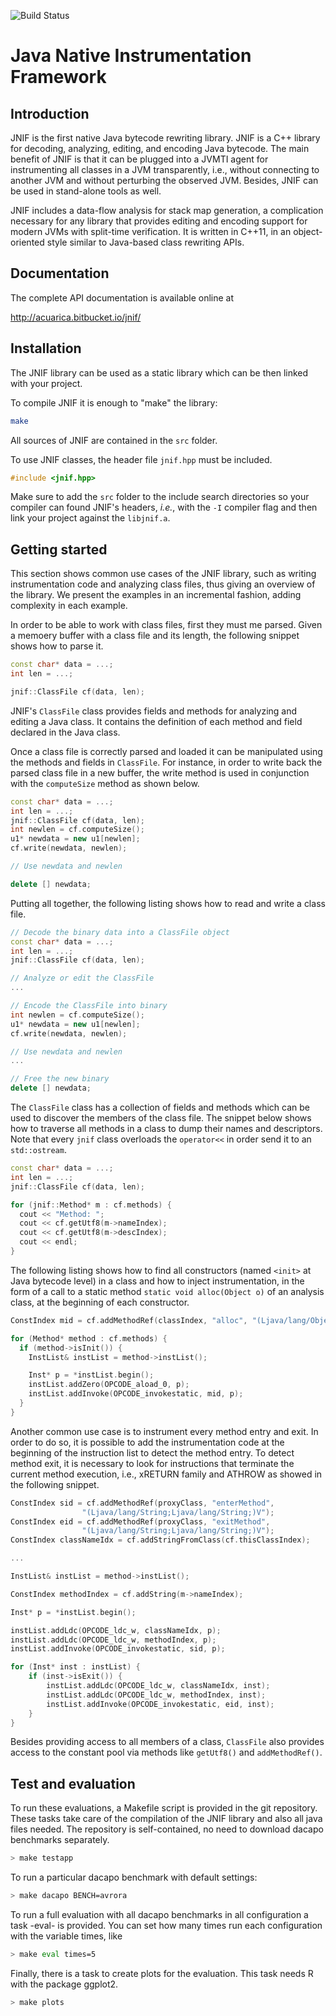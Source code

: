 ![Build Status](https://gitlab.com/pages/doxygen/badges/master/build.svg)


# Java Native Instrumentation Framework

## Introduction

JNIF is the first native Java bytecode rewriting library.
JNIF is a C++ library for decoding, analyzing, editing, 
and encoding Java bytecode.
The main benefit of JNIF is that it can be plugged into a JVMTI agent for 
instrumenting all classes in a JVM transparently, i.e., 
without connecting to another JVM and without perturbing the observed JVM.
Besides, JNIF can be used in stand-alone tools as well.

JNIF includes a data-flow analysis for stack map generation, 
a complication necessary for any library that provides editing and encoding 
support for modern JVMs with split-time verification.
It is written in C++11, 
in an object-oriented style similar to Java-based class rewriting APIs.

## Documentation

The complete API documentation is available online at

http://acuarica.bitbucket.io/jnif/

## Installation

The JNIF library can be used as a static library which can be then linked 
with your project.

To compile JNIF it is enough to "make" the library:

```sh
make
```

All sources of JNIF are contained in the `src` folder.

To use JNIF classes, the header file `jnif.hpp` must be included.

```c++
#include <jnif.hpp>
```

Make sure to add the `src` folder to the include search directories so 
your compiler can found JNIF's headers, *i.e.*, with the `-I` compiler flag 
and then link your project against the `libjnif.a`.

## Getting started

This section shows common use cases of the JNIF library, 
such as writing instrumentation code and analyzing class files, 
thus giving an overview of the library. 
We present the examples in an incremental fashion, 
adding complexity in each example.

In order to be able to work with class files, first they must me parsed. 
Given a memoery buffer with a class file and its length, 
the following snippet shows how to parse it.

```c++
const char* data = ...;
int len = ...;

jnif::ClassFile cf(data, len);
```

JNIF's `ClassFile` class provides fields and methods for analyzing and 
editing a Java class. 
It contains the definition of each method and field declared in the Java class. 

Once a class file is correctly parsed and loaded it can be manipulated using 
the methods and fields in `ClassFile`. 
For instance, in order to write back the parsed class file in a new buffer, 
the write method is used in conjunction with the `computeSize` method as 
shown below.

```c++
const char* data = ...;
int len = ...;
jnif::ClassFile cf(data, len);
int newlen = cf.computeSize();
u1* newdata = new u1[newlen];
cf.write(newdata, newlen);

// Use newdata and newlen

delete [] newdata;
```

Putting all together, 
the following listing shows how to read and write a class file.

```c++
// Decode the binary data into a ClassFile object
const char* data = ...;
int len = ...;
jnif::ClassFile cf(data, len);

// Analyze or edit the ClassFile
...

// Encode the ClassFile into binary
int newlen = cf.computeSize();
u1* newdata = new u1[newlen];
cf.write(newdata, newlen);

// Use newdata and newlen
...

// Free the new binary
delete [] newdata;
```

The `ClassFile` class has a collection of fields and methods which can 
be used to discover the members of the class file. 
The snippet below shows how to traverse all methods in a class
to dump their names and descriptors.
Note that every `jnif` class overloads the `operator<<` in order 
send it to an `std::ostream`.

```c++
const char* data = ...;
int len = ...;
jnif::ClassFile cf(data, len);

for (jnif::Method* m : cf.methods) {
  cout << "Method: ";
  cout << cf.getUtf8(m->nameIndex);
  cout << cf.getUtf8(m->descIndex);
  cout << endl;
}
```

The following listing shows how to find all constructors 
(named `<init>` at Java bytecode level) in a class
and how to inject instrumentation, in the form of a call to a static method
`static void alloc(Object o)` of an analysis class,
at the beginning of each constructor.

```c++
ConstIndex mid = cf.addMethodRef(classIndex, "alloc", "(Ljava/lang/Object;)V");

for (Method* method : cf.methods) {
  if (method->isInit()) {
    InstList& instList = method->instList();

    Inst* p = *instList.begin();
    instList.addZero(OPCODE_aload_0, p);
    instList.addInvoke(OPCODE_invokestatic, mid, p);
  }
}
```

Another common use case is to instrument every method entry and exit. 
In order to do so, it is possible to add the instrumentation code at the 
beginning of the instruction list to detect the method entry. 
To detect method exit, 
it is necessary to look for instructions that terminate the current method 
execution, i.e., 
xRETURN family and ATHROW as showed in the following snippet.

```c++
ConstIndex sid = cf.addMethodRef(proxyClass, "enterMethod",
                "(Ljava/lang/String;Ljava/lang/String;)V");
ConstIndex eid = cf.addMethodRef(proxyClass, "exitMethod",
                "(Ljava/lang/String;Ljava/lang/String;)V");
ConstIndex classNameIdx = cf.addStringFromClass(cf.thisClassIndex);

...

InstList& instList = method->instList();

ConstIndex methodIndex = cf.addString(m->nameIndex);

Inst* p = *instList.begin();

instList.addLdc(OPCODE_ldc_w, classNameIdx, p);
instList.addLdc(OPCODE_ldc_w, methodIndex, p);
instList.addInvoke(OPCODE_invokestatic, sid, p);

for (Inst* inst : instList) {
    if (inst->isExit()) {
        instList.addLdc(OPCODE_ldc_w, classNameIdx, inst);
        instList.addLdc(OPCODE_ldc_w, methodIndex, inst);
        instList.addInvoke(OPCODE_invokestatic, eid, inst);
    }
}
```

Besides providing access to all members of a class,
`ClassFile` also provides access to the constant pool
via methods like `getUtf8()` and `addMethodRef()`.

## Test and evaluation

To run these evaluations, a Makefile script is provided in the git repository.
These tasks take care of the compilation of the JNIF library and also 
all java files needed. 
The repository is self-contained, 
no need to download dacapo benchmarks separately.

```sh
> make testapp
```

To run a particular dacapo benchmark with default settings:

```sh
> make dacapo BENCH=avrora
```

To run a full evaluation with all dacapo benchmarks in all configuration a 
task -eval- is provided. 
You can set how many times run each configuration with the variable times, like

```sh
> make eval times=5
```

Finally, there is a task to create plots for the evaluation. 
This task needs R with the package ggplot2.

```sh
> make plots
```
